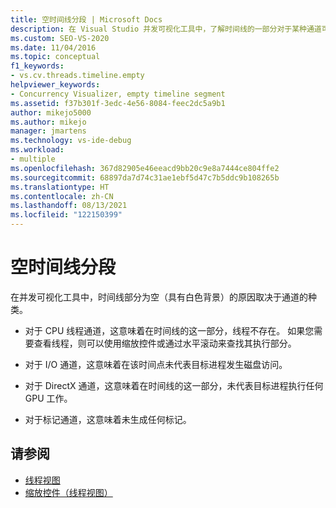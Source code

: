 ```yaml
---
title: 空时间线分段 | Microsoft Docs
description: 在 Visual Studio 并发可视化工具中，了解时间线的一部分对于某种通道可能为空（具有白色背景）的原因。
ms.custom: SEO-VS-2020
ms.date: 11/04/2016
ms.topic: conceptual
f1_keywords:
- vs.cv.threads.timeline.empty
helpviewer_keywords:
- Concurrency Visualizer, empty timeline segment
ms.assetid: f37b301f-3edc-4e56-8084-feec2dc5a9b1
author: mikejo5000
ms.author: mikejo
manager: jmartens
ms.technology: vs-ide-debug
ms.workload:
- multiple
ms.openlocfilehash: 367d82905e46eeacd9bb20c9e8a7444ce804ffe2
ms.sourcegitcommit: 68897da7d74c31ae1ebf5d47c7b5ddc9b108265b
ms.translationtype: HT
ms.contentlocale: zh-CN
ms.lasthandoff: 08/13/2021
ms.locfileid: "122150399"
---
```

# <a name="empty-timeline-segment"></a>空时间线分段
在并发可视化工具中，时间线部分为空（具有白色背景）的原因取决于通道的种类。

- 对于 CPU 线程通道，这意味着在时间线的这一部分，线程不存在。 如果您需要查看线程，则可以使用缩放控件或通过水平滚动来查找其执行部分。

- 对于 I/O 通道，这意味着在该时间点未代表目标进程发生磁盘访问。

- 对于 DirectX 通道，这意味着在时间线的这一部分，未代表目标进程执行任何 GPU 工作。

- 对于标记通道，这意味着未生成任何标记。

## <a name="see-also"></a>请参阅
- [线程视图](../profiling/threads-view-parallel-performance.md)
- [缩放控件（线程视图）](../profiling/zoom-control-threads-view.md)